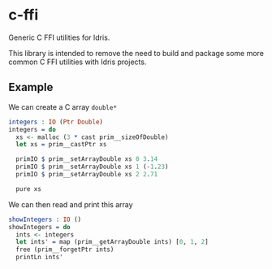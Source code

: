 # c-ffi

Generic C FFI utilities for Idris.

This library is intended to remove the need to build and package some more common C FFI utilities with Idris projects.

## Example

We can create a C array `double*`
<!-- idris
import System.FFI
import Prim.Array
import Prim.SizeOf
-->
```idris
integers : IO (Ptr Double)
integers = do
  xs <- malloc (3 * cast prim__sizeOfDouble)
  let xs = prim__castPtr xs

  primIO $ prim__setArrayDouble xs 0 3.14
  primIO $ prim__setArrayDouble xs 1 (-1.23)
  primIO $ prim__setArrayDouble xs 2 2.71

  pure xs
```
We can then read and print this array
```idris
showIntegers : IO ()
showIntegers = do
  ints <- integers
  let ints' = map (prim__getArrayDouble ints) [0, 1, 2]
  free (prim__forgetPtr ints)
  printLn ints'
```
<!-- idris
main : IO ()
main = showIntegers
-->
